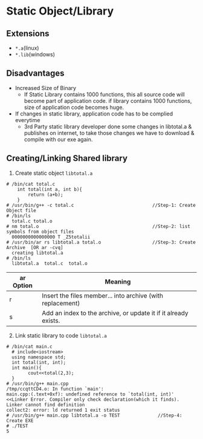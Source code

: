 # Static Object/Library
## Extensions
- `*.a`(linux)
- `*.lib`(windows)

## Disadvantages  
- Increased Size of Binary
  - If Static Library contains 1000 functions, this all source code will become part of application code. if library contains 1000 functions, size of application code becomes huge.
- If changes in static library, application code has to be complied everytime
  - 3rd Party static library developer done some changes in libtotal.a & publishes on internet, to take those changes we have to download & compile with our exe again.

## Creating/Linking Shared library
1. Create static object `libtotal.a`
```
# /bin/cat total.c
    int total(int a, int b){
        return (a+b);
    }
# /usr/bin/g++ -c total.c                             //Step-1: Create Object file
# /bin/ls
  total.c total.o
# nm total.o                                          //Step-2: list symbols from object files 
  0000000000000000 T _Z5totalii
# /usr/bin/ar rs libtotal.a total.o                   //Step-3: Create Archive  [OR ar -cvq]
  creating libtotal.a
# /bin/ls
  libtotal.a  total.c  total.o
```

| ar Option | Meaning |
| --- | --- |
| r | Insert the files member... into archive (with replacement) |
| s | Add an index to the archive, or update it if it already exists. |

2. Link static library to code `libtotal.a`
```
# /bin/cat main.c
  # include<iostream>
  using namespace std;
  int total(int, int);
  int main(){
        cout<<total(2,3);
  }
# /usr/bin/g++ main.cpp
/tmp/ccqttCD4.o: In function `main':
main.cpp:(.text+0xf): undefined reference to `total(int, int)'      <<Linker Error. Compiler only check declaration(which it finds). Linker cannot find definition
collect2: error: ld returned 1 exit status
# /usr/bin/g++ main.cpp libtotal.a -o TEST              //Step-4: Create EXE
# ./TEST
5
```
